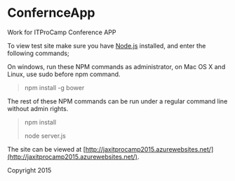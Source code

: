 # ConfernceApp
Work for ITProCamp Conference APP

To view test site make sure you have [Node.js](https://nodejs.org) installed, and enter the following commands;

On windows, run these NPM commands as administrator, on Mac OS X and Linux, use sudo before npm command.

> npm install -g bower

The rest of these NPM commands can be run under a regular command line without admin rights.

> npm install
>
> node server.js

The site can be viewed at [http://jaxitprocamp2015.azurewebsites.net/](http://jaxitprocamp2015.azurewebsites.net/).

Copyright 2015
